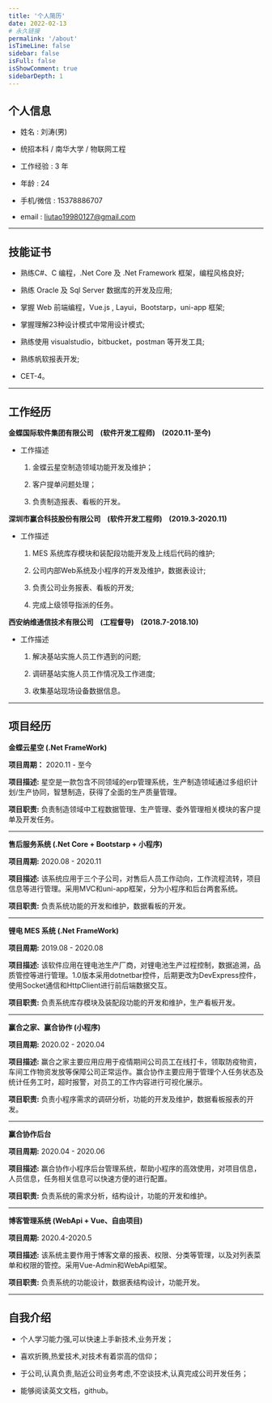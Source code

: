 ```yaml
---
title: '个人简历'
date: 2022-02-13
# 永久链接
permalink: '/about'
isTimeLine: false
sidebar: false
isFull: false
isShowComment: true
sidebarDepth: 1
---
```


## 个人信息

- 姓名 : 刘涛(男)

- 统招本科 / 南华大学 / 物联网工程

- 工作经验 : 3 年

- 年龄 : 24

- 手机/微信 : 15378886707

- email : liutao19980127@gmail.com

****

## 技能证书

- 熟练C#、C 编程，.Net Core 及 .Net Framework 框架，编程风格良好;

- 熟练 Oracle 及 Sql Server 数据库的开发及应用;

- 掌握 Web 前端编程，Vue.js , Layui，Bootstarp，uni-app 框架;

- 掌握理解23种设计模式中常用设计模式;

- 熟练使用 visualstudio，bitbucket，postman 等开发工具;

- 熟练帆软报表开发;

- CET-4。

****

## 工作经历

  **金蝶国际软件集团有限公司&nbsp;&nbsp;&nbsp;&nbsp;(软件开发工程师)&nbsp;&nbsp;&nbsp;&nbsp;(2020.11-至今)**

  - 工作描述<br>

    1. 金蝶云星空制造领域功能开发及维护；

    2. 客户提单问题处理；

    3. 负责制造报表、看板的开发。

  **深圳市赢合科技股份有限公司&nbsp;&nbsp;&nbsp;&nbsp;(软件开发工程师)&nbsp;&nbsp;&nbsp;&nbsp;(2019.3-2020.11)**

  - 工作描述<br>

    1. MES 系统库存模块和装配段功能开发及上线后代码的维护;

    2. 公司内部Web系统及小程序的开发及维护，数据表设计;

    3. 负责公司业务报表、看板的开发;

    4. 完成上级领导指派的任务。

  **西安纳维通信技术有限公司&nbsp;&nbsp;&nbsp;&nbsp;(工程督导)&nbsp;&nbsp;&nbsp;&nbsp;(2018.7-2018.10)**

  - 工作描述<br>
  
    1. 解决基站实施人员工作遇到的问题;

    2. 调研基站实施人员工作情况及工作进度;

    3. 收集基站现场设备数据信息。

*****

## 项目经历

  **金蝶云星空 (.Net FrameWork)**

  **项目周期：** 2020.11 - 至今

  **项目描述:** 星空是一款包含不同领域的erp管理系统，生产制造领域通过多组织计划/生产协同，智慧制造，获得了全面的生产质量管理。

  **项目职责:** 负责制造领域中工程数据管理、生产管理、委外管理相关模块的客户提单及开发任务。

  ****

  **售后服务系统 (.Net Core + Bootstarp + 小程序)**

  **项目周期:** 2020.08 - 2020.11

  **项目描述:** 该系统应用于三个子公司，对售后人员工作动向，工作流程流转，项目信息等进行管理。采用MVC和uni-app框架，分为小程序和后台两套系统。

  **项目职责:** 负责系统功能的开发和维护，数据看板的开发。

  ******

  **锂电 MES 系统 (.Net FrameWork)**

  **项目周期:** 2019.08 - 2020.08

  **项目描述:** 该软件应用在锂电池生产厂商，对锂电池生产过程控制，数据追溯，品质管控等进行管理。1.0版本采用dotnetbar控件，后期更改为DevExpress控件，使用Socket通信和HttpClient进行前后端数据交互。

  **项目职责:** 负责系统库存模块及装配段功能的开发和维护，生产看板开发。

  ******

  **赢合之家、赢合协作 (小程序)**

  **项目周期:** 2020.02 - 2020.04

  **项目描述:** 赢合之家主要应用应用于疫情期间公司员工在线打卡，领取防疫物资，车间工作物资发放等保障公司正常运作。赢合协作主要应用于管理个人任务状态及统计任务工时，超时报警，对员工的工作内容进行可视化展示。

  **项目职责:** 负责小程序需求的调研分析，功能的开发及维护，数据看板报表的开发。

  *****

  **赢合协作后台**

  **项目周期:** 2020.04 - 2020.06

  **项目描述:** 赢合协作小程序后台管理系统，帮助小程序的高效使用，对项目信息，人员信息，任务相关信息可以快速方便的进行配置。

  **项目职责:** 负责系统的需求分析，结构设计，功能的开发和维护。

  **********

  **博客管理系统 (WebApi + Vue、自由项目)**

  **项目周期:** 2020.4-2020.5

  **项目描述:** 该系统主要作用于博客文章的报表、权限、分类等管理，以及对列表菜单和权限的管控。采用Vue-Admin和WebApi框架。

  **项目职责:** 负责系统的功能设计，数据表结构设计，功能开发。

  ********


## 自我介绍

- 个人学习能力强,可以快速上手新技术,业务开发；

- 喜欢折腾,热爱技术,对技术有着崇高的信仰；

- 于公司,认真负责,贴近公司业务考虑,不空谈技术,认真完成公司开发任务；

- 能够阅读英文文档，github。